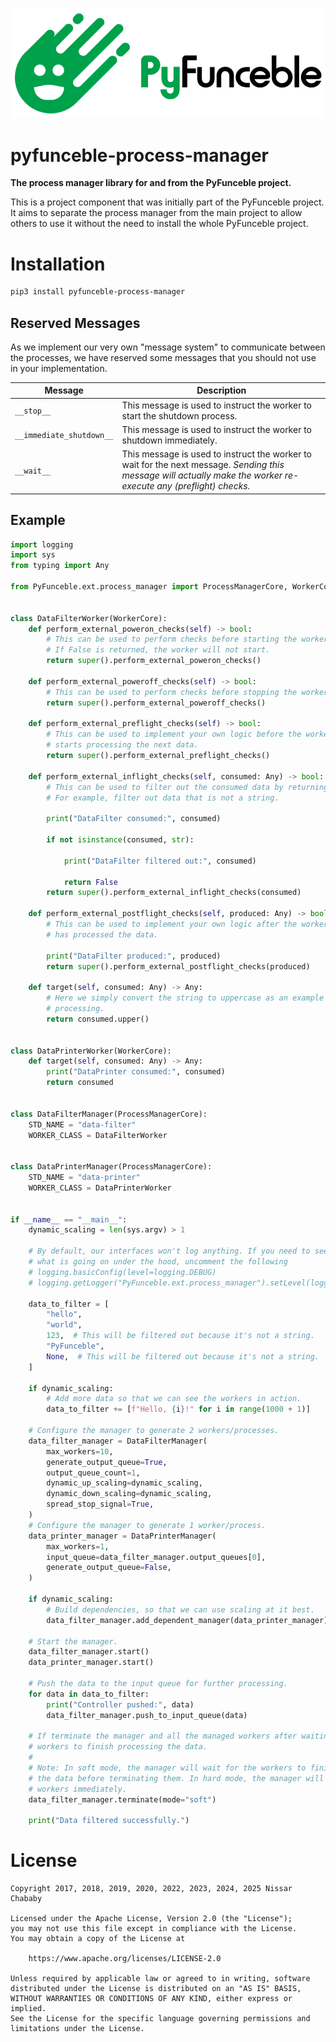![image](https://raw.githubusercontent.com/PyFunceble/logo/dev/Green/HD/RM.png)

# pyfunceble-process-manager

**The process manager library for and from the PyFunceble project.**

This is a project component that was initially part of the PyFunceble project.
It aims to separate the process manager from the main project to allow others
to use it without the need to install the whole PyFunceble project.

# Installation

```sh
pip3 install pyfunceble-process-manager
```

## Reserved Messages

As we implement our very own "message system" to communicate between the
processes, we have reserved some messages that you should not use in your
implementation.

| Message                  | Description                                                                                                                                                       |
| ------------------------ | ----------------------------------------------------------------------------------------------------------------------------------------------------------------- |
| `__stop__`               | This message is used to instruct the worker to start the shutdown process.                                                                                        |
| `__immediate_shutdown__` | This message is used to instruct the worker to shutdown immediately.                                                                                              |
| `__wait__`               | This message is used to instruct the worker to wait for the next message. _Sending this message will actually make the worker re-execute any (preflight) checks._ |


## Example

```python
import logging
import sys
from typing import Any

from PyFunceble.ext.process_manager import ProcessManagerCore, WorkerCore


class DataFilterWorker(WorkerCore):
    def perform_external_poweron_checks(self) -> bool:
        # This can be used to perform checks before starting the worker.
        # If False is returned, the worker will not start.
        return super().perform_external_poweron_checks()

    def perform_external_poweroff_checks(self) -> bool:
        # This can be used to perform checks before stopping the worker.
        return super().perform_external_poweroff_checks()

    def perform_external_preflight_checks(self) -> bool:
        # This can be used to implement your own logic before the worker
        # starts processing the next data.
        return super().perform_external_preflight_checks()

    def perform_external_inflight_checks(self, consumed: Any) -> bool:
        # This can be used to filter out the consumed data by returning False.
        # For example, filter out data that is not a string.

        print("DataFilter consumed:", consumed)

        if not isinstance(consumed, str):

            print("DataFilter filtered out:", consumed)

            return False
        return super().perform_external_inflight_checks(consumed)

    def perform_external_postflight_checks(self, produced: Any) -> bool:
        # This can be used to implement your own logic after the worker
        # has processed the data.

        print("DataFilter produced:", produced)
        return super().perform_external_postflight_checks(produced)

    def target(self, consumed: Any) -> Any:
        # Here we simply convert the string to uppercase as an example of data
        # processing.
        return consumed.upper()


class DataPrinterWorker(WorkerCore):
    def target(self, consumed: Any) -> Any:
        print("DataPrinter consumed:", consumed)
        return consumed


class DataFilterManager(ProcessManagerCore):
    STD_NAME = "data-filter"
    WORKER_CLASS = DataFilterWorker


class DataPrinterManager(ProcessManagerCore):
    STD_NAME = "data-printer"
    WORKER_CLASS = DataPrinterWorker


if __name__ == "__main__":
    dynamic_scaling = len(sys.argv) > 1

    # By default, our interfaces won't log anything. If you need to see or analyze
    # what is going on under the hood, uncomment the following
    # logging.basicConfig(level=logging.DEBUG)
    # logging.getLogger("PyFunceble.ext.process_manager").setLevel(logging.DEBUG)

    data_to_filter = [
        "hello",
        "world",
        123,  # This will be filtered out because it's not a string.
        "PyFunceble",
        None,  # This will be filtered out because it's not a string.
    ]

    if dynamic_scaling:
        # Add more data so that we can see the workers in action.
        data_to_filter += [f"Hello, {i}!" for i in range(1000 + 1)]

    # Configure the manager to generate 2 workers/processes.
    data_filter_manager = DataFilterManager(
        max_workers=10,
        generate_output_queue=True,
        output_queue_count=1,
        dynamic_up_scaling=dynamic_scaling,
        dynamic_down_scaling=dynamic_scaling,
        spread_stop_signal=True,
    )
    # Configure the manager to generate 1 worker/process.
    data_printer_manager = DataPrinterManager(
        max_workers=1,
        input_queue=data_filter_manager.output_queues[0],
        generate_output_queue=False,
    )

    if dynamic_scaling:
        # Build dependencies, so that we can use scaling at it best.
        data_filter_manager.add_dependent_manager(data_printer_manager)

    # Start the manager.
    data_filter_manager.start()
    data_printer_manager.start()

    # Push the data to the input queue for further processing.
    for data in data_to_filter:
        print("Controller pushed:", data)
        data_filter_manager.push_to_input_queue(data)

    # If terminate the manager and all the managed workers after waiting for the
    # workers to finish processing the data.
    #
    # Note: In soft mode, the manager will wait for the workers to finish processing
    # the data before terminating them. In hard mode, the manager will terminate the
    # workers immediately.
    data_filter_manager.terminate(mode="soft")

    print("Data filtered successfully.")

```

# License

    Copyright 2017, 2018, 2019, 2020, 2022, 2023, 2024, 2025 Nissar Chababy

    Licensed under the Apache License, Version 2.0 (the "License");
    you may not use this file except in compliance with the License.
    You may obtain a copy of the License at

        https://www.apache.org/licenses/LICENSE-2.0

    Unless required by applicable law or agreed to in writing, software
    distributed under the License is distributed on an "AS IS" BASIS,
    WITHOUT WARRANTIES OR CONDITIONS OF ANY KIND, either express or implied.
    See the License for the specific language governing permissions and
    limitations under the License.